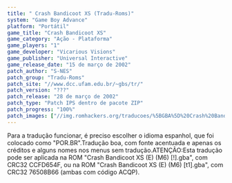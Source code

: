 ```yaml
---
title: " Crash Bandicoot XS (Tradu-Roms)"
system: "Game Boy Advance"
platform: "Portátil"
game_title: "Crash Bandicoot XS"
game_category: "Ação - Plataforma"
game_players: "1"
game_developer: "Vicarious Visions"
game_publisher: "Universal Interactive"
game_release_date: "15 de março de 2002"
patch_author: "S-NES"
patch_group: "Tradu-Roms"
patch_site: "//www.dcc.ufam.edu.br/~gbs/tr/"
patch_version: "???"
patch_release: "28 de março de 2002"
patch_type: "Patch IPS dentro de pacote ZIP"
patch_progress: "100%"
patch_images: ["//img.romhackers.org/traducoes/%5BGBA%5D%20Crash%20Bandicoot%20XS%20-%20Tradu-Roms%20-%201.png","//img.romhackers.org/traducoes/%5BGBA%5D%20Crash%20Bandicoot%20XS%20-%20Tradu-Roms%20-%202.png","//img.romhackers.org/traducoes/%5BGBA%5D%20Crash%20Bandicoot%20XS%20-%20Tradu-Roms%20-%203.png"]
---
```

Para a tradução funcionar, é preciso escolher o idioma espanhol, que foi colocado como "POR.BR".Tradução boa, com fonte acentuada e apenas os créditos e alguns nomes nos menus sem tradução.ATENÇÃO:Esta tradução pode ser aplicada na ROM "Crash Bandicoot XS (E) (M6) [!].gba", com CRC32 CCFD654F, ou na ROM "Crash Bandicoot XS (E) (M6) [t1].gba", com CRC32 76508B66 (ambas com código ACQP).